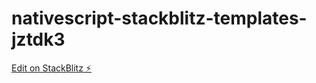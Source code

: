 # nativescript-stackblitz-templates-jztdk3

[Edit on StackBlitz ⚡️](https://stackblitz.com/edit/nativescript-stackblitz-templates-hc4u2p)